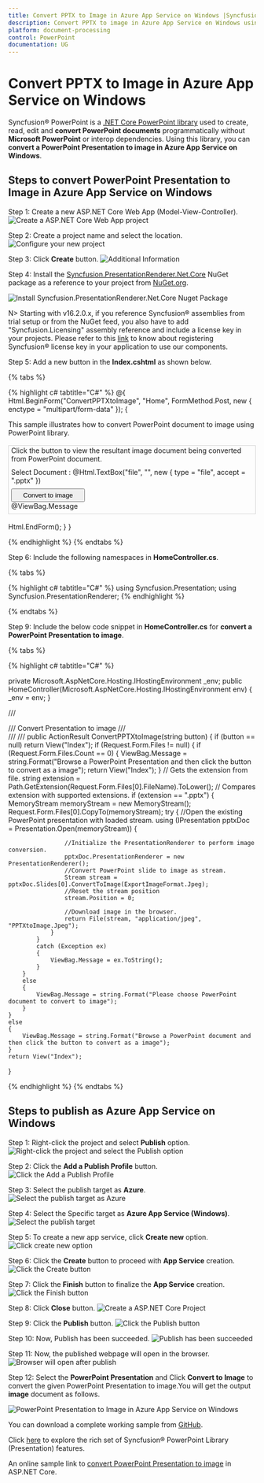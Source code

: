 ```yaml
---
title: Convert PPTX to Image in Azure App Service on Windows |Syncfusion&reg;
description: Convert PPTX to image in Azure App Service on Windows using .NET Core PowerPoint library (Presentation) without Microsoft PowerPoint or interop dependencies.
platform: document-processing
control: PowerPoint
documentation: UG
---
```


# Convert PPTX to Image in Azure App Service on Windows

Syncfusion&reg; PowerPoint is a [.NET Core PowerPoint library](https://www.syncfusion.com/document-processing/powerpoint-framework/net-core) used to create, read, edit and **convert PowerPoint documents** programmatically without **Microsoft PowerPoint** or interop dependencies. Using this library, you can **convert a PowerPoint Presentation to image in Azure App Service on Windows**.

## Steps to convert PowerPoint Presentation to Image in Azure App Service on Windows

Step 1: Create a new ASP.NET Core Web App (Model-View-Controller).
![Create a ASP.NET Core Web App project](Azure-Images/App-Service-Linux/Create-PowerPoint-Presentation-to-PDF.png)

Step 2: Create a project name and select the location.
![Configure your new project](Azure-Images/App-Service-Linux/Configure-PowerPoint-Presentation-to-Image.png)

Step 3: Click **Create** button.
![Additional Information](Azure-Images/App-Service-Linux/Additional_Information_PowerPoint_Presentation_to_PDF.png)

Step 4: Install the [Syncfusion.PresentationRenderer.Net.Core](https://www.nuget.org/packages/Syncfusion.PresentationRenderer.Net.Core) NuGet package as a reference to your project from [NuGet.org](https://www.nuget.org/).

![Install Syncfusion.PresentationRenderer.Net.Core Nuget Package](Azure-Images/App-Service-Linux/Nuget_Package_PowerPoint_Presentation_to_PDF.png)

N> Starting with v16.2.0.x, if you reference Syncfusion&reg; assemblies from trial setup or from the NuGet feed, you also have to add "Syncfusion.Licensing" assembly reference and include a license key in your projects. Please refer to this [link](https://help.syncfusion.com/common/essential-studio/licensing/overview) to know about registering Syncfusion&reg; license key in your application to use our components.

Step 5: Add a new button in the **Index.cshtml** as shown below.

{% tabs %}

{% highlight c# tabtitle="C#" %}
@{
    Html.BeginForm("ConvertPPTXtoImage", "Home", FormMethod.Post, new { enctype = "multipart/form-data" });
    {
        <div class="Common">
            <div class="tablediv">
                <div class="rowdiv">
                    This sample illustrates how to convert PowerPoint document to image using PowerPoint library.
                </div>
                &nbsp;
                <div class="rowdiv" style="border-width: 0.5px;border-style:solid; border-color: lightgray; padding: 1px 5px 7px 5px">
                    Click the button to view the resultant image document being converted from PowerPoint document.
                    <div class="rowdiv" style="margin-top: 10px">
                        <div class="celldiv">
                            Select Document :
                            @Html.TextBox("file", "", new { type = "file", accept = ".pptx" }) <br />
                        </div>
                        <div class="rowdiv" style="margin-top: 8px">
                            <input class="buttonStyle" type="submit" value="Convert to image" name="button" style="width:150px;height:27px" />
                            <br />
                            <div class="text-danger">
                                @ViewBag.Message
                            </div>
                        </div>
                    </div>
                </div>
                <br />
            </div>
        </div>
        Html.EndForm();
    }
}

{% endhighlight %}
{% endtabs %}

Step 6: Include the following namespaces in **HomeController.cs**.

{% tabs %}

{% highlight c# tabtitle="C#" %}
using Syncfusion.Presentation;
using Syncfusion.PresentationRenderer;
{% endhighlight %}

{% endtabs %}

Step 9: Include the below code snippet in **HomeController.cs** for **convert a PowerPoint Presentation to image**. 

{% tabs %}

{% highlight c# tabtitle="C#" %}

private Microsoft.AspNetCore.Hosting.IHostingEnvironment _env;
public HomeController(Microsoft.AspNetCore.Hosting.IHostingEnvironment env)
{
    _env = env;
}

/// <summary>
/// Convert Presentation to image
/// </summary>
/// <param name="button"></param>
/// <returns></returns>
public ActionResult ConvertPPTXtoImage(string button)
{
    if (button == null)
        return View("Index");
    if (Request.Form.Files != null)
    {
        if (Request.Form.Files.Count == 0)
        {
            ViewBag.Message = string.Format("Browse a PowerPoint Presentation and then click the button to convert as a image");
            return View("Index");
        }
        // Gets the extension from file.
        string extension = Path.GetExtension(Request.Form.Files[0].FileName).ToLower();
        // Compares extension with supported extensions.
        if (extension == ".pptx")
        {
            MemoryStream memoryStream = new MemoryStream();
            Request.Form.Files[0].CopyTo(memoryStream);
            try
            {
                //Open the existing PowerPoint presentation with loaded stream.
                using (IPresentation pptxDoc = Presentation.Open(memoryStream))
                {

                    //Initialize the PresentationRenderer to perform image conversion.
                    pptxDoc.PresentationRenderer = new PresentationRenderer();
                    //Convert PowerPoint slide to image as stream.
                    Stream stream = pptxDoc.Slides[0].ConvertToImage(ExportImageFormat.Jpeg);
                    //Reset the stream position
                    stream.Position = 0;

                    //Download image in the browser.
                    return File(stream, "application/jpeg", "PPTXtoImage.Jpeg");                                
                }
            }
            catch (Exception ex)
            {
                ViewBag.Message = ex.ToString();
            }
        }
        else
        {
            ViewBag.Message = string.Format("Please choose PowerPoint document to convert to image");
        }
    }
    else
    {
        ViewBag.Message = string.Format("Browse a PowerPoint document and then click the button to convert as a image");
    }
    return View("Index");
}

{% endhighlight %}
{% endtabs %}

## Steps to publish as Azure App Service on Windows

Step 1: Right-click the project and select **Publish** option.
![Right-click the project and select the Publish option](Azure-Images/App-Service-Windows/Publish_PowerPoint_Presentation_to_Image.png)

Step 2: Click the **Add a Publish Profile** button.
![Click the Add a Publish Profile](Azure-Images/App-Service-Linux/Publish_Profile_PowerPoint_Presentation_to_PDF.png)

Step 3: Select the publish target as **Azure**.
![Select the publish target as Azure](Azure-Images/App-Service-Linux/Publish_Target_PowerPoint_Presentation_to_PDF.png)

Step 4: Select the Specific target as **Azure App Service (Windows)**.
![Select the publish target](Azure-Images/App-Service-Windows/Specific_Target_PowerPoint_Presentation_to_PDF.png)

Step 5: To create a new app service, click **Create new** option.
![Click create new option](Azure-Images/App-Service-Linux/Create_New_App_Service_PowerPoint_Presentation_to_PDF.png)

Step 6: Click the **Create** button to proceed with **App Service** creation.
![Click the Create button](Azure-Images/App-Service-Windows/Hosting_PowerPoint_Presentation_to_Image.png)

Step 7: Click the **Finish** button to finalize the **App Service** creation.
![Click the Finish button](Azure-Images/App-Service-Windows/App_Service_PowerPoint_Presentation_to_Image.png)

Step 8: Click **Close** button.
![Create a ASP.NET Core Project](Azure-Images/App-Service-Windows/Publish_Finish_PowerPoint_Presentation_to_Image.png)

Step 9: Click the **Publish** button.
![Click the Publish button](Azure-Images/App-Service-Windows/Before_Publish_PowerPoint_Presentation_to_Image.png)

Step 10: Now, Publish has been succeeded.
![Publish has been succeeded](Azure-Images/App-Service-Windows/After_Publish_PowerPoint_Presentation_to_Image.png)

Step 11: Now, the published webpage will open in the browser. 
![Browser will open after publish](Azure-Images/App-Service-Windows/Browser_PowerPoint_Presentation_to_Image.png)

Step 12: Select the **PowerPoint Presentation** and Click **Convert to Image** to convert the given PowerPoint Presentation to image.You will get the output **image** document as follows.

![PowerPoint Presentation to Image in Azure App Service on Windows](PPTXtoPDF_images/Output_PowerPoint_Presentation_to-Image.png)

You can download a complete working sample from [GitHub](https://github.com/SyncfusionExamples/PowerPoint-Examples/tree/master/PPTX-to-Image-conversion/Convert-PowerPoint-presentation-to-Image/Azure/Azure_App_Service).

Click [here](https://www.syncfusion.com/document-processing/powerpoint-framework/net-core) to explore the rich set of Syncfusion&reg; PowerPoint Library (Presentation) features. 

An online sample link to [convert PowerPoint Presentation to image](https://ej2.syncfusion.com/aspnetcore/PowerPoint/PPTXToImage#/material3) in ASP.NET Core.
